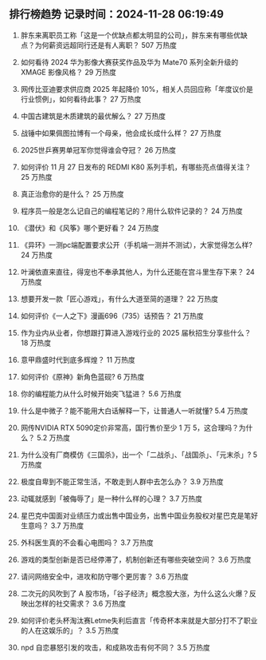 
## 排行榜趋势 记录时间：2024-11-28 06:19:49
  
  1. 胖东来离职员工称「这是一个优缺点都太明显的公司」，胖东来有哪些优缺点？为何薪资远超同行还是有人离职？ 507 万热度
    
  2. 如何看待 2024 华为影像大赛获奖作品及华为 Mate70 系列全新升级的 XMAGE 影像风格？ 29 万热度
    
  3. 网传比亚迪要求供应商 2025 年起降价 10%，相关人员回应称「年度议价是行业惯例」，如何看待此事？ 27 万热度
    
  4. 中国古建筑是木质建筑的最优解么？ 27 万热度
    
  5. 战锤中如果佩图拉博有一个母亲，他会成长成什么样？ 27 万热度
    
  6. 2025世乒赛男单冠军你觉得谁会夺冠？ 26 万热度
    
  7. 如何评价 11 月 27 日发布的 REDMI K80 系列手机，有哪些亮点值得关注？ 25 万热度
    
  8. 真正治愈你的是什么？ 25 万热度
    
  9. 程序员一般是怎么记自己的编程笔记的？用什么软件记录的？ 24 万热度
    
  10. 《潜伏》和《风筝》哪个更好看？ 24 万热度
    
  11. 《异环》一测pc端配置要求公开（手机端一测并不测试），大家觉得怎么样? 24 万热度
    
  12. 叶澜依直来直往，得宠也不奉承其他人，为什么还能在宫斗里生存下来？ 24 万热度
    
  13. 想要开发一款「匠心游戏」，有什么大道至简的道理？ 22 万热度
    
  14. 如何评价《一人之下》漫画696（735）话预告？ 21 万热度
    
  15. 作为业内从业者，你想跟打算进入游戏行业的 2025 届秋招生分享些什么？ 18 万热度
    
  16. 意甲鼎盛时代到底多辉煌？ 11 万热度
    
  17. 如何评价《原神》新角色蓝砚? 6 万热度
    
  18. 你的编程能力从什么时候开始突飞猛进？ 5.6 万热度
    
  19. 什么是中微子？能不能用大白话解释一下，让普通人一听就懂? 5.4 万热度
    
  20. 网传NVIDIA RTX 5090定价非常高，国行售价至少 1 万 5，这合理吗？为什么？ 5.2 万热度
    
  21. 为什么没有厂商模仿《三国杀》，出一个「二战杀」、「战国杀」、「元末杀」? 5 万热度
    
  22. 极度自卑到不能正常生活，不敢走到人群中去怎么办？ 3.9 万热度
    
  23. 动辄就感到「被侮辱了」是一种什么样的心理？ 3.7 万热度
    
  24. 星巴克中国面对业绩压力或出售中国业务，出售中国业务股权对星巴克是笔好生意吗？ 3.7 万热度
    
  25. 外科医生真的不会看心电图吗？ 3.7 万热度
    
  26. 游戏的类型创新是否已经停滞了，机制创新还有哪些突破空间？ 3.6 万热度
    
  27. 请问网络安全中，进攻和防守哪个更厉害？ 3.6 万热度
    
  28. 二次元的风吹到了 A 股市场，「谷子经济」概念股大涨，为什么这么火爆？反映出怎样的社交需求？ 3.6 万热度
    
  29. 如何评价老头杯淘汰赛Letme失利后直言「传奇杯本来就是大部分打不了职业的人在这娱乐的」？ 3.5 万热度
    
  30. npd 自恋暴怒引发的攻击，和成熟攻击有何不同？ 3.5 万热度
    